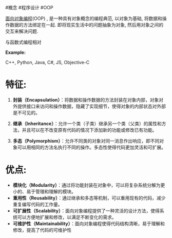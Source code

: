 #概念 #程序设计 #OOP 

[面向对象编程](https://zh.wikipedia.org/wiki/%E9%9D%A2%E5%90%91%E5%AF%B9%E8%B1%A1%E7%A8%8B%E5%BA%8F%E8%AE%BE%E8%AE%A1)(OOP) , 是一种具有对象概念的编程典范, 以对象为基础, 将数据和操作数据的方法绑定在一起. 即将现实生活中的问题抽象为对象, 然后用对象之间的交互来解决问题. 

与函数式编程相对

**Example:**

C++, Python, Java, C#, JS, Objective-C

# 特征:

1. **封装（Encapsulation）**：将数据和操作数据的方法封装在对象内部，对象对外提供接口来访问和操作数据，隐藏了实现细节，使得对象的内部状态对外部是不可见的。
    
2. **继承（Inheritance）**：允许一个类（子类）继承另一个类（父类）的属性和方法，并且可以在不改变原有代码的情况下添加新的功能或修改已有功能。
    
3. **多态（Polymorphism）**：允许不同类的对象对同一消息作出响应，即不同对象可以用相同的方法名执行不同的操作。多态性使得代码更加灵活和可扩展。


# 优点:

- **模块化（Modularity）**：通过将功能封装在对象中，可以将复杂系统分解为更小的、易于管理和理解的模块。
- **重用性（Reusability）**：通过继承和多态等机制，可以重用现有的代码，减少重复编写代码的工作量。
- **可扩展性（Scalability）**：面向对象编程提供了一种灵活的设计方法，使得系统可以方便地扩展和修改，以满足不断变化的需求。
- **可维护性（Maintainability）**：面向对象编程使得代码结构清晰，易于理解和修改，提高了代码的可维护性